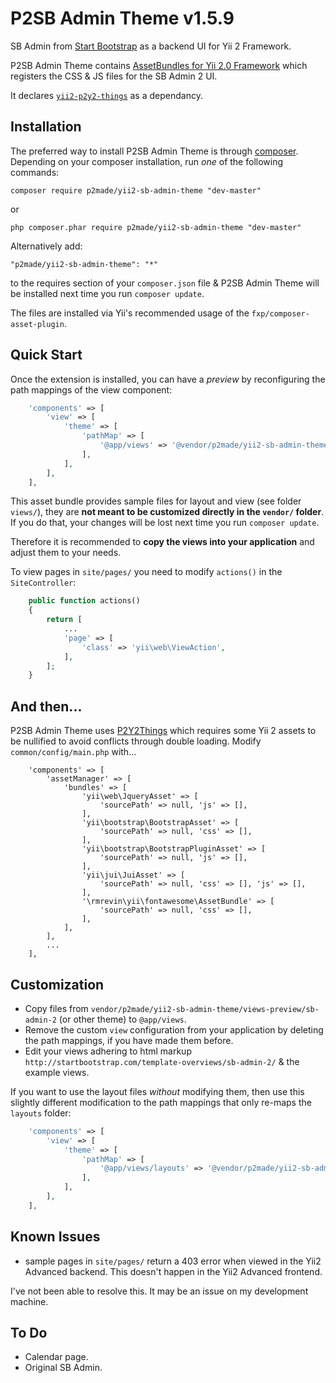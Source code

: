 P2SB Admin Theme v1.5.9
================

SB Admin from [Start Bootstrap](http://startbootstrap.com/) as a backend UI for Yii 2 Framework.

P2SB Admin Theme contains [AssetBundles for Yii 2.0 Framework](http://www.yiiframework.com/doc-2.0/guide-structure-assets.html)
which registers the CSS & JS files for the SB Admin 2 UI.

It declares [`yii2-p2y2-things`](https://github.com/p2made/yii2-p2y2-things) as a dependancy.

Installation
------------

The preferred way to install P2SB Admin Theme is through [composer](http://getcomposer.org/download/).
Depending on your composer installation, run *one* of the following commands:

```
composer require p2made/yii2-sb-admin-theme "dev-master"
```

or

```
php composer.phar require p2made/yii2-sb-admin-theme "dev-master"
```

Alternatively add:

```
"p2made/yii2-sb-admin-theme": "*"
```

to the requires section of your `composer.json` file & P2SB Admin Theme will be installed next time you run `composer update`.

The files are installed via Yii's recommended usage of the `fxp/composer-asset-plugin`.

Quick Start
-----------

Once the extension is installed, you can have a *preview* by reconfiguring the path mappings of the view component:

```php
	'components' => [
		'view' => [
			'theme' => [
				'pathMap' => [
					'@app/views' => '@vendor/p2made/yii2-sb-admin-theme/views/sb-admin-2',
				],
			],
		],
	],
```

This asset bundle provides sample files for layout and view (see folder `views/`), they are **not meant to be customized directly in the `vendor/` folder**. If you do that, your changes will be lost next time you run `composer update`.

Therefore it is recommended to **copy the views into your application** and adjust them to your needs.

To view pages in `site/pages/` you need to modify `actions()` in the `SiteController`:

```php
	public function actions()
	{
		return [
			...
			'page' => [
				'class' => 'yii\web\ViewAction',
			],
		];
	}
```

And then...
-----------

P2SB Admin Theme uses [P2Y2Things](https://github.com/p2made/yii2-p2y2-things) which requires some Yii 2 assets to be nullified to avoid conflicts through double loading. Modify `common/config/main.php` with...

```
	'components' => [
		'assetManager' => [
			'bundles' => [
				'yii\web\JqueryAsset' => [
					'sourcePath' => null, 'js' => [],
				],
				'yii\bootstrap\BootstrapAsset' => [
					'sourcePath' => null, 'css' => [],
				],
				'yii\bootstrap\BootstrapPluginAsset' => [
					'sourcePath' => null, 'js' => [],
				],
				'yii\jui\JuiAsset' => [
					'sourcePath' => null, 'css' => [], 'js' => [],
				],
				'\rmrevin\yii\fontawesome\AssetBundle' => [
					'sourcePath' => null, 'css' => [],
				],
			],
		],
		...
	],
```

Customization
-------------

- Copy files from `vendor/p2made/yii2-sb-admin-theme/views-preview/sb-admin-2` (or other theme) to `@app/views`.
- Remove the custom `view` configuration from your application by deleting the path mappings, if you have made them before.
- Edit your views adhering to html markup `http://startbootstrap.com/template-overviews/sb-admin-2/` & the example views.

If you want to use the layout files *without* modifying them, then use this slightly different modification to the path mappings that only re-maps the `layouts` folder:

```php
	'components' => [
		'view' => [
			'theme' => [
				'pathMap' => [
					'@app/views/layouts' => '@vendor/p2made/yii2-sb-admin-theme/views/sb-admin-2/layouts',
				],
			],
		],
	],
```

Known Issues
------------

- sample pages in `site/pages/` return a 403 error when viewed in the Yii2 Advanced backend. This doesn't happen in the Yii2 Advanced frontend.

I've not been able to resolve this. It may be an issue on my development machine.

To Do
-----

- Calendar page.
- Original SB Admin.


